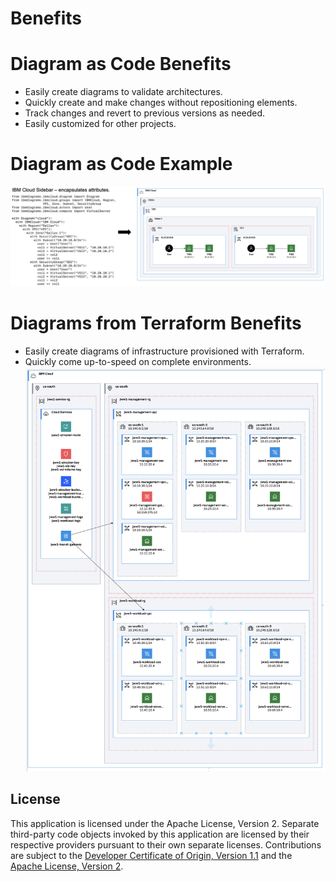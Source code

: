 # Benefits

# Diagram as Code Benefits
* Easily create diagrams to validate architectures.
* Quickly create and make changes without repositioning elements.
* Track changes and revert to previous versions as needed.
* Easily customized for other projects.

# Diagram as Code Example
![DiagramAsCode Example](images/DiagramAsCodeExample.png)

# Diagrams from Terraform Benefits
* Easily create diagrams of infrastructure provisioned with Terraform.
* Quickly come up-to-speed on complete environments.
![DiagramFromTerraform Example](images/DiagramFromTerraformExample.png)

## License

This application is licensed under the Apache License, Version 2.  Separate third-party code objects invoked by this application are licensed by their respective providers pursuant to their own separate licenses.  Contributions are subject to the [Developer Certificate of Origin, Version 1.1](https://developercertificate.org/) and the [Apache License, Version 2](https://www.apache.org/licenses/LICENSE-2.0.txt).
